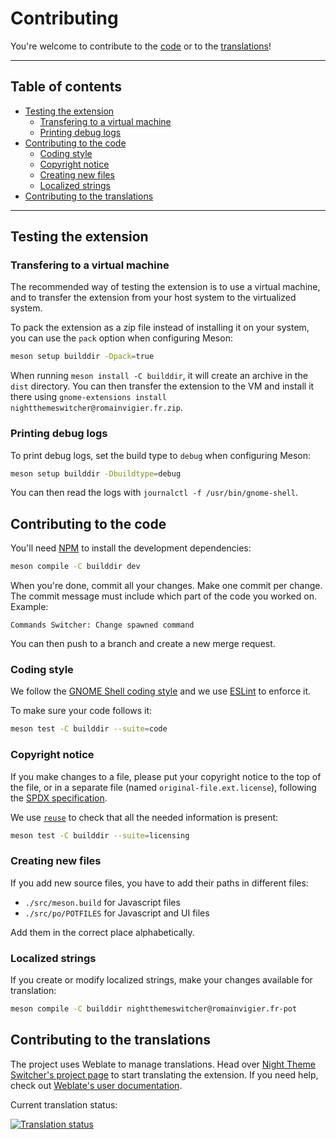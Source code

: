 <!--
SPDX-FileCopyrightText: 2021, 2022 Romain Vigier <contact AT romainvigier.fr>
SPDX-License-Identifier: CC-BY-SA-4.0
-->

# Contributing <!-- omit in toc -->

You're welcome to contribute to the [code](#contributing-to-the-code) or to the [translations](#contributing-to-the-translations)!

---

## Table of contents <!-- omit in toc -->

- [Testing the extension](#testing-the-extension)
	- [Transfering to a virtual machine](#transfering-to-a-virtual-machine)
	- [Printing debug logs](#printing-debug-logs)
- [Contributing to the code](#contributing-to-the-code)
	- [Coding style](#coding-style)
	- [Copyright notice](#copyright-notice)
	- [Creating new files](#creating-new-files)
	- [Localized strings](#localized-strings)
- [Contributing to the translations](#contributing-to-the-translations)

---

## Testing the extension

### Transfering to a virtual machine

The recommended way of testing the extension is to use a virtual machine, and to transfer the extension from your host system to the virtualized system.

To pack the extension as a zip file instead of installing it on your system, you can use the `pack` option when configuring Meson:

```bash
meson setup builddir -Dpack=true
```

When running `meson install -C builddir`, it will create an archive in the `dist` directory. You can then transfer the extension to the VM and install it there using `gnome-extensions install nightthemeswitcher@romainvigier.fr.zip`.

### Printing debug logs

To print debug logs, set the build type to `debug` when configuring Meson:

```bash
meson setup builddir -Dbuildtype=debug
```

You can then read the logs with `journalctl -f /usr/bin/gnome-shell`.

## Contributing to the code

You'll need [NPM](https://www.npmjs.com/) to install the development dependencies:

```bash
meson compile -C builddir dev
```

When you're done, commit all your changes. Make one commit per change. The commit message must include which part of the code you worked on. Example:

```
Commands Switcher: Change spawned command
```

You can then push to a branch and create a new merge request.

### Coding style

We follow the [GNOME Shell coding style](https://gitlab.gnome.org/GNOME/gnome-shell/-/blob/HEAD/HACKING.md) and we use [ESLint](https://eslint.org/) to enforce it.

To make sure your code follows it:

```bash
meson test -C builddir --suite=code
```

### Copyright notice

If you make changes to a file, please put your copyright notice to the top of the file, or in a separate file (named `original-file.ext.license`), following the [SPDX specification](https://spdx.dev/).

We use [`reuse`](https://reuse.software/) to check that all the needed information is present:

```bash
meson test -C builddir --suite=licensing
```

### Creating new files

If you add new source files, you have to add their paths in different files:

- `./src/meson.build` for Javascript files
- `./src/po/POTFILES` for Javascript and UI files

Add them in the correct place alphabetically.

### Localized strings

If you create or modify localized strings, make your changes available for translation:

```bash
meson compile -C builddir nightthemeswitcher@romainvigier.fr-pot
```

## Contributing to the translations

The project uses Weblate to manage translations. Head over [Night Theme Switcher's project page](https://hosted.weblate.org/projects/night-theme-switcher/) to start translating the extension. If you need help, check out [Weblate's user documentation](https://docs.weblate.org/en/latest/user/translating.html).

Current translation status:

[![Translation status](https://hosted.weblate.org/widgets/night-theme-switcher/-/multi-auto.svg)](https://hosted.weblate.org/engage/night-theme-switcher/)
